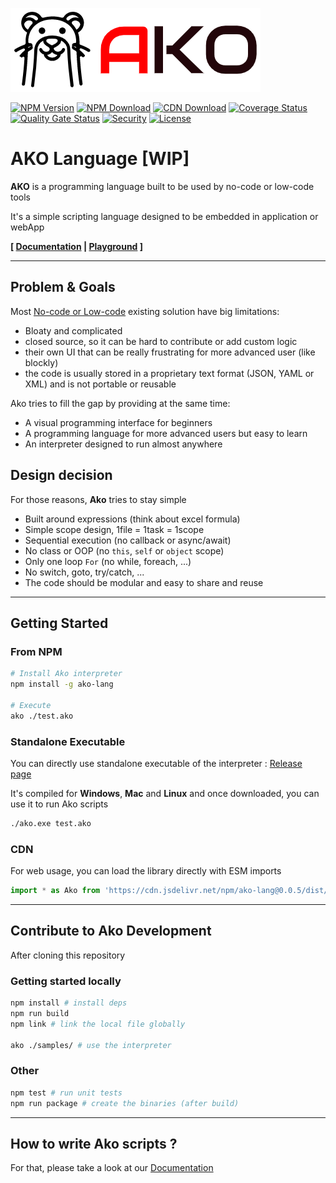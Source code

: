 ![logo](https://raw.githubusercontent.com/ako-lang/ako/master/logo.png)

[![NPM Version](https://img.shields.io/npm/v/ako-lang.svg)](https://npmjs.org/package/ako-lang)
[![NPM Download](https://img.shields.io/npm/dm/ako-lang.svg)](https://npmjs.org/package/ako-lang)
[![CDN Download](https://data.jsdelivr.com/v1/package/npm/ako-lang/badge)](https://www.jsdelivr.com/package/npm/ako-lang)
[![Coverage Status](https://coveralls.io/repos/github/ako-lang/ako/badge.svg?branch=develop)](https://coveralls.io/github/ako-lang/ako?branch=develop)
[![Quality Gate Status](https://sonarcloud.io/api/project_badges/measure?project=ako-lang_ako&metric=alert_status)](https://sonarcloud.io/dashboard?id=ako-lang_ako)
[![Security](https://snyk.io/test/github/ako-lang/ako/badge.svg)](https://snyk.io/test/github/ako-lang/ako/)
[![License](https://img.shields.io/npm/l/ako-lang.svg)](https://npmjs.org/package/ako-lang)

# AKO Language [**WIP**]

**AKO** is a programming language built to be used by no-code or low-code tools

It's a simple scripting language designed to be embedded in application or webApp

**[
[Documentation](https://ako-lang.github.io/ako/index.html#/./docs/grammar_basic) | [Playground](https://codesandbox.io/s/ako-template-2qwb5?file=/src/index.js)
]**

---

## Problem & Goals

Most [No-code or Low-code](https://en.wikipedia.org/wiki/Low-code_development_platform) existing solution have big limitations:
* Bloaty and complicated
* closed source, so it can be hard to contribute or add custom logic
* their own UI that can be really frustrating for more advanced user (like blockly)
* the code is usually stored in a proprietary text format (JSON, YAML or XML) and is not portable or reusable

Ako tries to fill the gap by providing at the same time:
* A visual programming interface for beginners
* A programming language for more advanced users but easy to learn
* An interpreter designed to run almost anywhere

## Design decision

For those reasons, **Ako** tries to stay simple
* Built around expressions (think about excel formula)
* Simple scope design, 1file = 1task = 1scope
* Sequential execution (no callback or async/await)
* No class or OOP (no `this`, `self` or `object` scope)
* Only one loop `For` (no while, foreach, ...)
* No switch, goto, try/catch, ...
* The code should be modular and easy to share and reuse

---

## Getting Started

### From NPM

```sh
# Install Ako interpreter
npm install -g ako-lang

# Execute
ako ./test.ako
```

### Standalone Executable

You can directly use standalone executable of the interpreter : [Release page](https://github.com/ako-lang/ako/releases)

It's compiled for **Windows**, **Mac** and **Linux** and once downloaded, you can use it to run Ako scripts
```sh
./ako.exe test.ako
```

### CDN

For web usage, you can load the library directly with ESM imports
```js
import * as Ako from 'https://cdn.jsdelivr.net/npm/ako-lang@0.0.5/dist/web/ako-web.js'
```

---

## Contribute to Ako Development

After cloning this repository

### Getting started locally
```bash
npm install # install deps
npm run build
npm link # link the local file globally

ako ./samples/ # use the interpreter
```

### Other
```bash
npm test # run unit tests
npm run package # create the binaries (after build)
```

---

## How to write Ako scripts ?

For that, please take a look at our [Documentation](https://ako-lang.github.io/ako/index.html#/./docs/grammar_basic)